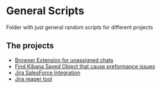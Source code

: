 # General Scripts
Folder with just general random scripts for different projects

## The projects
- [Browser Extension for unassigned chats](https://github.com/8naama/GeneralScripts/tree/main/BrowserExtension)
- [Find Kibana Saved Object that cause preformance issues](https://github.com/8naama/GeneralScripts/tree/main/HeavyRegexSavedObjects)
- [Jira SalesForce Integration](https://github.com/8naama/GeneralScripts/tree/main/Jira-SalesForce-Integration)
- [Jira reaper tool](https://github.com/8naama/GeneralScripts/tree/main/Jira-Reaper-Tool)
